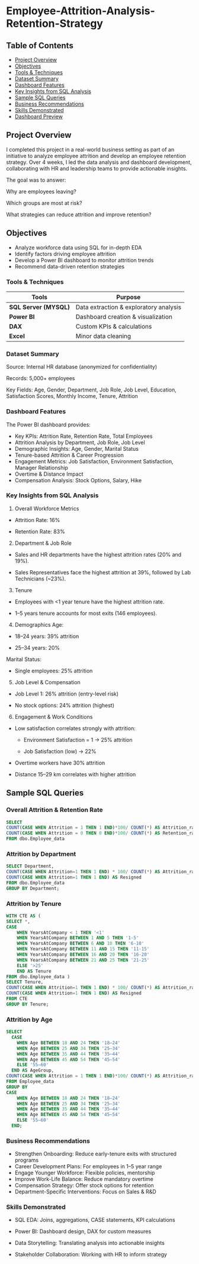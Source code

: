 # Employee-Attrition-Analysis-Retention-Strategy
## Table of Contents
- [Project Overview](#project-overview)
- [Objectives](#objectives)
- [Tools & Techniques](toolstechniques)
- [Dataset Summary](datasetsummary)
- [Dashboard Features](dashboardfeatures)
- [Key Insights from SQL Analysis](keyinsightsfromsqlanalysis)
- [Sample SQL Queries](samplesqlqueries)
- [Business Recommendations](businessrecommendations)
- [Skills Demonstrated](skillsdemonstrated)
- [Dashboard Preview](dashboardpreview)
## Project Overview
I completed this project in a real-world business setting as part of an initiative to analyze employee attrition and develop an employee retention strategy. Over 4 weeks, I led the data analysis and dashboard development, collaborating with HR and leadership teams to provide actionable insights.

The goal was to answer:

Why are employees leaving?

Which groups are most at risk?

What strategies can reduce attrition and improve retention?
## Objectives
- Analyze workforce data using SQL for in-depth EDA
- Identify factors driving employee attrition
- Develop a Power BI dashboard to monitor attrition trends
- Recommend data-driven retention strategies
### Tools & Techniques

| Tools                   | Purpose                                |
| ---------------------- | -------------------------------------- |
| **SQL Server (MYSQL)** | Data extraction & exploratory analysis |
| **Power BI**           | Dashboard creation & visualization     |
| **DAX**                | Custom KPIs & calculations             |
| **Excel**              | Minor data cleaning                    |

### Dataset Summary
Source: Internal HR database (anonymized for confidentiality)

Records: 5,000+ employees

Key Fields: Age, Gender, Department, Job Role, Job Level, Education, Satisfaction Scores, Monthly Income, Tenure, Attrition

### Dashboard Features
The Power BI dashboard provides:
- Key KPIs: Attrition Rate, Retention Rate, Total Employees
- Attrition Analysis by Department, Job Role, Job Level
- Demographic Insights: Age, Gender, Marital Status
- Tenure-based Attrition & Career Progression
- Engagement Metrics: Job Satisfaction, Environment Satisfaction, Manager Relationship
- Overtime & Distance Impact
- Compensation Analysis: Stock Options, Salary, Hike

### Key Insights from SQL Analysis
1.  Overall Workforce Metrics
   
- Attrition Rate: 16%

- Retention Rate: 83%

2. Department & Job Role
- Sales and HR departments have the highest attrition rates (20% and 19%).

- Sales Representatives face the highest attrition at 39%, followed by Lab Technicians (~23%).

3. Tenure
- Employees with <1 year tenure have the highest attrition rate.

- 1–5 years tenure accounts for most exits (146 employees).

4. Demographics
Age:

- 18–24 years: 39% attrition

- 25–34 years: 20%

Marital Status:

- Single employees: 25% attrition

5. Job Level & Compensation
- Job Level 1: 26% attrition (entry-level risk)

- No stock options: 24% attrition (highest)

6. Engagement & Work Conditions
- Low satisfaction correlates strongly with attrition:

  - Environment Satisfaction = 1 → 25% attrition

  - Job Satisfaction (low) → 22%

- Overtime workers have 30% attrition

- Distance 15–29 km correlates with higher attrition

## Sample SQL Queries
### Overall Attrition & Retention Rate

```sql
SELECT 
COUNT(CASE WHEN Attrition = 1 THEN 1 END)*100/ COUNT(*) AS Attrition_rate,
COUNT(CASE WHEN Attrition = 0 THEN 0 END)*100/ COUNT(*) AS Retention_rate
FROM dbo.Employee_data
```
### Attrition by Department 
```sql
SELECT Department,
COUNT(CASE WHEN Attrition=1 THEN 1 END) * 100/ COUNT(*) AS Attrition_rate,
COUNT(CASE WHEN Attrition=1 THEN 1 END) AS Resigned
FROM dbo.Employee_data
GROUP BY Department;
```
### Attrition by Tenure
```sql
WITH CTE AS (
SELECT *,
CASE
	WHEN YearsAtCompany < 1 THEN '<1'
	WHEN YearsAtCompany BETWEEN 1 AND 5 THEN '1-5'
	WHEN YearsAtCompany BETWEEN 6 AND 10 THEN '6-10'
	WHEN YearsAtCompany BETWEEN 11 AND 15 THEN '11-15'
	WHEN YearsAtCompany BETWEEN 16 AND 20 THEN '16-20'
	WHEN YearsAtCompany BETWEEN 21 AND 25 THEN '21-25'
	ELSE '>25'
	END AS Tenure
FROM dbo.Employee_data )
SELECT Tenure, 
COUNT(CASE WHEN Attrition=1 THEN 1 END) * 100/ COUNT(*) AS Attrition_rate,
COUNT(CASE WHEN Attrition=1 THEN 1 END) AS Resigned
FROM CTE 
GROUP BY Tenure;
```
### Attrition by Age
```sql
SELECT
  CASE
    WHEN Age BETWEEN 18 AND 24 THEN '18–24'
    WHEN Age BETWEEN 25 AND 34 THEN '25–34'
    WHEN Age BETWEEN 35 AND 44 THEN '35–44'
    WHEN Age BETWEEN 45 AND 54 THEN '45–54'
    ELSE '55–60'
  END AS AgeGroup,
COUNT(CASE WHEN Attrition = 1 THEN 1 END)*100/ COUNT(*) AS Attrition_rate
FROM Employee_data
GROUP BY 
CASE
    WHEN Age BETWEEN 18 AND 24 THEN '18–24'
    WHEN Age BETWEEN 25 AND 34 THEN '25–34'
    WHEN Age BETWEEN 35 AND 44 THEN '35–44'
    WHEN Age BETWEEN 45 AND 54 THEN '45–54'
    ELSE '55–60'
  END;
``` 


### Business Recommendations
- Strengthen Onboarding: Reduce early-tenure exits with structured programs
- Career Development Plans: For employees in 1–5 year range
- Engage Younger Workforce: Flexible policies, mentorship
- Improve Work-Life Balance: Reduce mandatory overtime
- Compensation Strategy: Offer stock options for retention
- Department-Specific Interventions: Focus on Sales & R&D

### Skills Demonstrated
- SQL EDA: Joins, aggregations, CASE statements, KPI calculations

- Power BI: Dashboard design, DAX for custom measures

- Data Storytelling: Translating analysis into actionable insights

- Stakeholder Collaboration: Working with HR to inform strategy




